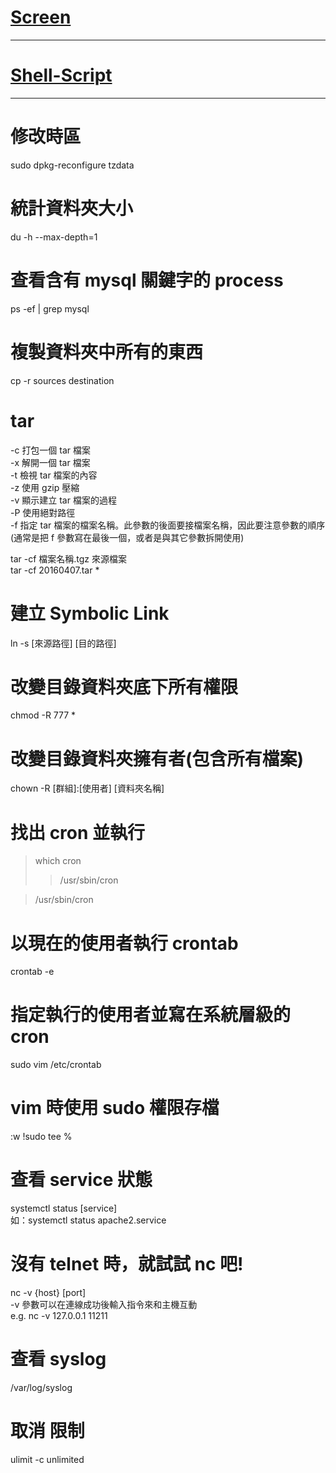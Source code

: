 # [Screen](http://git.moregeek.com/lin/Note/wikis/Linux-Screen/Screen)

***

# [Shell-Script](http://git.moregeek.com/lin/Note/wikis/Linux-Screen/Shell-Script)

***

# 修改時區   
  sudo dpkg-reconfigure tzdata

# 統計資料夾大小   
  du -h --max-depth=1

# 查看含有 mysql 關鍵字的 process
ps -ef | grep mysql

# 複製資料夾中所有的東西
cp -r sources destination

# tar
-c 打包一個 tar 檔案    
-x 解開一個 tar 檔案    
-t 檢視 tar 檔案的內容    
-z 使用 gzip 壓縮    
-v 顯示建立 tar 檔案的過程    
-P 使用絕對路徑    
-f 指定 tar 檔案的檔案名稱。此參數的後面要接檔案名稱，因此要注意參數的順序 (通常是把 f 參數寫在最後一個，或者是與其它參數拆開使用)    

tar -cf 檔案名稱.tgz 來源檔案    
tar -cf 20160407.tar *

# 建立 Symbolic Link
ln -s [來源路徑] [目的路徑]

# 改變目錄資料夾底下所有權限
chmod -R 777 *

# 改變目錄資料夾擁有者(包含所有檔案)
chown -R [群組]:[使用者] [資料夾名稱]

# 找出 cron 並執行
> which cron    
>> /usr/sbin/cron    

> /usr/sbin/cron    

# 以現在的使用者執行 crontab
crontab -e

# 指定執行的使用者並寫在系統層級的 cron
sudo vim /etc/crontab

# vim 時使用 sudo 權限存檔
:w !sudo tee %

# 查看 service 狀態
systemctl status [service]    
如：systemctl status apache2.service

# 沒有 telnet 時，就試試 nc 吧!
nc -v {host} [port]    
-v 參數可以在連線成功後輸入指令來和主機互動    
e.g. nc -v 127.0.0.1 11211

# 查看 syslog
/var/log/syslog

# 取消 限制
ulimit -c unlimited